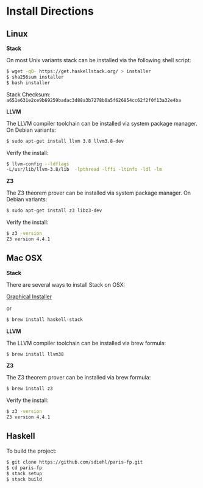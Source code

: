 Install Directions
==================

Linux
-----

**Stack**

On most Unix variants stack can be installed via the following shell script:

```bash
$ wget -qO- https://get.haskellstack.org/ > installer
$ sha256sum installer
$ bash installer
```

Stack Checksum: ``a651e631e2ce9b69259badac3d88a3b7278b0a5f626854cc62f2f0f13a32e4ba``

**LLVM**

The LLVM compiler toolchain can be installed via system package manager. On
Debian variants:

```bash
$ sudo apt-get install llvm 3.8 llvm3.8-dev
```

Verify the install:

```bash
$ llvm-config --ldflags
-L/usr/lib/llvm-3.8/lib  -lpthread -lffi -ltinfo -ldl -lm
```

**Z3**

The Z3 theorem prover can be installed via system package manager. On Debian
variants:

```bash
$ sudo apt-get install z3 libz3-dev
```

Verify the install:

```bash
$ z3 -version
Z3 version 4.4.1
```

Mac OSX
-------

**Stack**

There are several ways to install Stack on OSX:

[Graphical Installer](https://www.stackage.org/stack/osx-x86_64)

or

```bash
$ brew install haskell-stack
```

**LLVM**

The LLVM compiler toolchain can be installed via brew formula:

```bash
$ brew install llvm38
```

**Z3**

The Z3 theorem prover can be installed via brew formula:

```bash
$ brew install z3
```

Verify the install:

```bash
$ z3 -version
Z3 version 4.4.1
```

Haskell
-------

To build the project:

```bash
$ git clone https://github.com/sdiehl/paris-fp.git
$ cd paris-fp
$ stack setup
$ stack build
```
